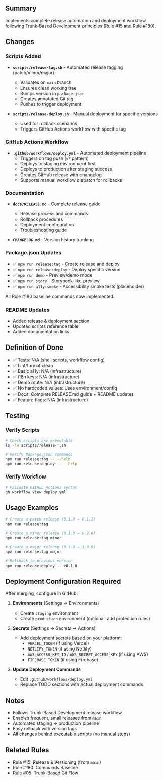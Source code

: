 ## Summary

Implements complete release automation and deployment workflow following Trunk-Based Development principles (Rule #15 and Rule #180).

## Changes

### Scripts Added
- **`scripts/release-tag.sh`** - Automated release tagging (patch/minor/major)
  - Validates on `main` branch
  - Ensures clean working tree
  - Bumps version in `package.json`
  - Creates annotated Git tag
  - Pushes to trigger deployment
  
- **`scripts/release-deploy.sh`** - Manual deployment for specific versions
  - Used for rollback scenarios
  - Triggers GitHub Actions workflow with specific tag

### GitHub Actions Workflow
- **`.github/workflows/deploy.yml`** - Automated deployment pipeline
  - Triggers on tag push (`v*` pattern)
  - Deploys to staging environment first
  - Deploys to production after staging success
  - Creates GitHub release with changelog
  - Supports manual workflow dispatch for rollbacks

### Documentation
- **`docs/RELEASE.md`** - Complete release guide
  - Release process and commands
  - Rollback procedures
  - Deployment configuration
  - Troubleshooting guide
  
- **`CHANGELOG.md`** - Version history tracking

### Package.json Updates
- ✅ `npm run release:tag` - Create release and deploy
- ✅ `npm run release:deploy` - Deploy specific version
- ✅ `npm run demo` - Preview/demo mode
- ✅ `npm run story` - Storybook-like preview
- ✅ `npm run a11y:smoke` - Accessibility smoke tests (placeholder)

All Rule #180 baseline commands now implemented.

### README Updates
- Added release & deployment section
- Updated scripts reference table
- Added documentation links

## Definition of Done

- ✅ Tests: N/A (shell scripts, workflow config)
- ✅ Lint/format clean
- ✅ Basic a11y: N/A (infrastructure)
- ✅ i18n keys: N/A (infrastructure)
- ✅ Demo route: N/A (infrastructure)
- ✅ No hardcoded values: Uses environment/config
- ✅ Docs: Complete RELEASE.md guide + README updates
- ✅ Feature flags: N/A (infrastructure)

## Testing

### Verify Scripts
```bash
# Check scripts are executable
ls -la scripts/release-*.sh

# Verify package.json commands
npm run release:tag -- --help
npm run release:deploy -- --help
```

### Verify Workflow
```bash
# Validate GitHub Actions syntax
gh workflow view deploy.yml
```

## Usage Examples

```bash
# Create a patch release (0.1.0 → 0.1.1)
npm run release:tag

# Create a minor release (0.1.0 → 0.2.0)
npm run release:tag minor

# Create a major release (0.1.0 → 1.0.0)
npm run release:tag major

# Rollback to previous version
npm run release:deploy -- v0.1.0
```

## Deployment Configuration Required

After merging, configure in GitHub:

1. **Environments** (Settings → Environments)
   - Create `staging` environment
   - Create `production` environment (optional: add protection rules)

2. **Secrets** (Settings → Secrets → Actions)
   - Add deployment secrets based on your platform:
     - `VERCEL_TOKEN` (if using Vercel)
     - `NETLIFY_TOKEN` (if using Netlify)
     - `AWS_ACCESS_KEY_ID` / `AWS_SECRET_ACCESS_KEY` (if using AWS)
     - `FIREBASE_TOKEN` (if using Firebase)

3. **Update Deployment Commands**
   - Edit `.github/workflows/deploy.yml`
   - Replace TODO sections with actual deployment commands

## Notes

- Follows Trunk-Based Development release workflow
- Enables frequent, small releases from `main`
- Automated staging → production pipeline
- Easy rollback with version tags
- All changes behind executable scripts (no manual steps)

## Related Rules

- Rule #15: Release & Versioning (from `main`)
- Rule #180: Commands Baseline
- Rule #05: Trunk-Based Git Flow
